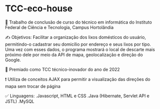 # TCC-eco-house
📝 Trabalho de conclusão de curso do técnico em informática do Instituto Federal de Ciência e Tecnologia, Campus Hortolândia

✍️ Objetivos: Facilitar a organização dos lixos domésticos do usuário, permitindo-o cadastrar seu domicílio por endereço e seus lixos por tipo. Uma vez com esses dados, o programa mostrará o local de descarte mais próximo dele por meio da API de mapa, geolocalização e direção do Google.  

🌟 Premiado como TCC técnico-inovador do ano de 2022 

❗ Utiliza de conceitos AJAX para permitir a visualização das direções do mapa sem trocar de página

✅ Linguagens: 
.Javascript, HTML e CSS
.Java (Hibernate, Servlet API e JSTL)
.MySQL
